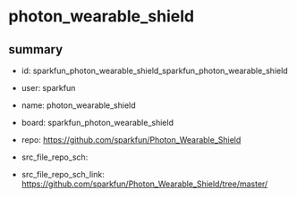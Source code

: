 # photon_wearable_shield
 
## summary 
* id: sparkfun_photon_wearable_shield_sparkfun_photon_wearable_shield
* user: sparkfun
* name: photon_wearable_shield
* board: sparkfun_photon_wearable_shield
* repo: https://github.com/sparkfun/Photon_Wearable_Shield



* src_file_repo_sch: 
* src_file_repo_sch_link: https://github.com/sparkfun/Photon_Wearable_Shield/tree/master/




